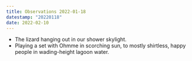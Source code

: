 ```yaml
---
title: Observations 2022-01-18
datestamp: "20220118"
date: 2022-02-10
---
```

- The lizard hanging out in our shower skylight.
- Playing a set with Ohmme in scorching sun, to mostly shirtless, happy people in wading-height lagoon water.